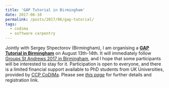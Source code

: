 ```yaml
---
title: 'GAP Tutorial in Birmingham'
date: 2017-06-10
permalink: /posts/2017/06/gap-tutorial/
tags:
  - codima
  - software carpentry
---
```

Jointly with Sergey Shpectorov (Birmingham), I am organising a 
**[GAP Tutorial in Birmingham](https://www.codima.ac.uk/gsta2017/)**
on August 13th-14th. It will immediately follow 
[Groups St Andrews 2017 in Birmingham](http://www.groupsstandrews.org/2017/),
and I hope that some participants will be interested to stay for it.
Participation is open to everyone, and there is a limited financial support 
available to PhD students from UK Universities, provided by
[CCP CoDiMa](https://www.codima.ac.uk/). Please see 
*[this page](https://www.codima.ac.uk/gsta2017/)* for further details
and registration link.